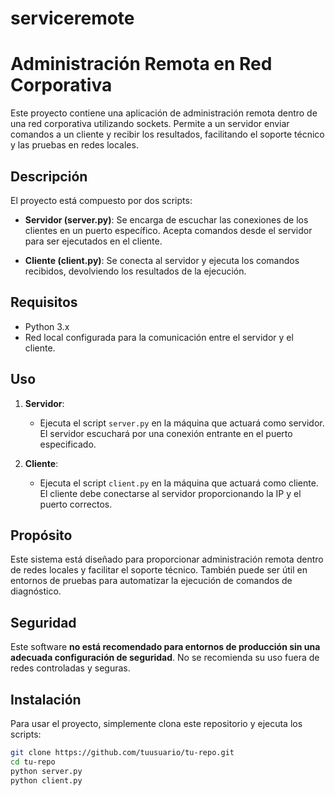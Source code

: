 # serviceremote
# Administración Remota en Red Corporativa

Este proyecto contiene una aplicación de administración remota dentro de una red corporativa utilizando sockets. Permite a un servidor enviar comandos a un cliente y recibir los resultados, facilitando el soporte técnico y las pruebas en redes locales.

## Descripción

El proyecto está compuesto por dos scripts:

- **Servidor (server.py)**: Se encarga de escuchar las conexiones de los clientes en un puerto específico. Acepta comandos desde el servidor para ser ejecutados en el cliente.
  
- **Cliente (client.py)**: Se conecta al servidor y ejecuta los comandos recibidos, devolviendo los resultados de la ejecución.

## Requisitos

- Python 3.x
- Red local configurada para la comunicación entre el servidor y el cliente.
  
## Uso

1. **Servidor**: 
   - Ejecuta el script `server.py` en la máquina que actuará como servidor. El servidor escuchará por una conexión entrante en el puerto especificado.
  
2. **Cliente**: 
   - Ejecuta el script `client.py` en la máquina que actuará como cliente. El cliente debe conectarse al servidor proporcionando la IP y el puerto correctos.

## Propósito

Este sistema está diseñado para proporcionar administración remota dentro de redes locales y facilitar el soporte técnico. También puede ser útil en entornos de pruebas para automatizar la ejecución de comandos de diagnóstico.

## Seguridad

Este software **no está recomendado para entornos de producción sin una adecuada configuración de seguridad**. No se recomienda su uso fuera de redes controladas y seguras.

## Instalación

Para usar el proyecto, simplemente clona este repositorio y ejecuta los scripts:

```bash
git clone https://github.com/tuusuario/tu-repo.git
cd tu-repo
python server.py
python client.py
